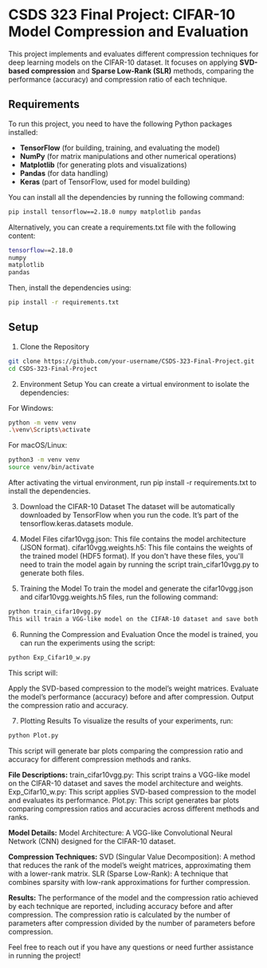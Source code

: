 # CSDS 323 Final Project: CIFAR-10 Model Compression and Evaluation

This project implements and evaluates different compression techniques for deep learning models on the CIFAR-10 dataset. It focuses on applying **SVD-based compression** and **Sparse Low-Rank (SLR)** methods, comparing the performance (accuracy) and compression ratio of each technique.

## Requirements

To run this project, you need to have the following Python packages installed:

- **TensorFlow** (for building, training, and evaluating the model)
- **NumPy** (for matrix manipulations and other numerical operations)
- **Matplotlib** (for generating plots and visualizations)
- **Pandas** (for data handling)
- **Keras** (part of TensorFlow, used for model building)

You can install all the dependencies by running the following command:

```bash
pip install tensorflow==2.18.0 numpy matplotlib pandas
```

Alternatively, you can create a requirements.txt file with the following content:

```bash
tensorflow==2.18.0
numpy
matplotlib
pandas
```

Then, install the dependencies using:

```bash
pip install -r requirements.txt
```

## Setup
1. Clone the Repository

```bash
git clone https://github.com/your-username/CSDS-323-Final-Project.git
cd CSDS-323-Final-Project
```

2. Environment Setup
You can create a virtual environment to isolate the dependencies:

For Windows:
```bash
python -m venv venv
.\venv\Scripts\activate
```

For macOS/Linux:
```bash
python3 -m venv venv
source venv/bin/activate
```

After activating the virtual environment, run pip install -r requirements.txt to install the dependencies.

3. Download the CIFAR-10 Dataset
The dataset will be automatically downloaded by TensorFlow when you run the code. It’s part of the tensorflow.keras.datasets module.

4. Model Files
cifar10vgg.json: This file contains the model architecture (JSON format).
cifar10vgg.weights.h5: This file contains the weights of the trained model (HDF5 format).
If you don't have these files, you'll need to train the model again by running the script train_cifar10vgg.py to generate both files.

5. Training the Model
To train the model and generate the cifar10vgg.json and cifar10vgg.weights.h5 files, run the following command:

```bash
python train_cifar10vgg.py
This will train a VGG-like model on the CIFAR-10 dataset and save both the model's architecture (cifar10vgg.json) and the trained weights (cifar10vgg.weights.h5).
```

6. Running the Compression and Evaluation
Once the model is trained, you can run the experiments using the script:

```bash
python Exp_Cifar10_w.py
```

This script will:

Apply the SVD-based compression to the model’s weight matrices.
Evaluate the model’s performance (accuracy) before and after compression.
Output the compression ratio and accuracy.

7. Plotting Results
To visualize the results of your experiments, run:

```bash
python Plot.py
```

This script will generate bar plots comparing the compression ratio and accuracy for different compression methods and ranks.

**File Descriptions:**
train_cifar10vgg.py: This script trains a VGG-like model on the CIFAR-10 dataset and saves the model architecture and weights.
Exp_Cifar10_w.py: This script applies SVD-based compression to the model and evaluates its performance.
Plot.py: This script generates bar plots comparing compression ratios and accuracies across different methods and ranks.

**Model Details:**
Model Architecture: A VGG-like Convolutional Neural Network (CNN) designed for the CIFAR-10 dataset.

**Compression Techniques:**
SVD (Singular Value Decomposition): A method that reduces the rank of the model’s weight matrices, approximating them with a lower-rank matrix.
SLR (Sparse Low-Rank): A technique that combines sparsity with low-rank approximations for further compression.

**Results:**
The performance of the model and the compression ratio achieved by each technique are reported, including accuracy before and after compression.
The compression ratio is calculated by the number of parameters after compression divided by the number of parameters before compression.

Feel free to reach out if you have any questions or need further assistance in running the project!
